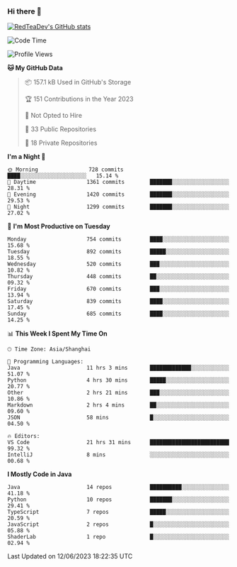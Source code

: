 ### Hi there 👋

<!--
**RedTeaDev/RedTeaDev** is a ✨ _special_ ✨ repository because its `README.md` (this file) appears on your GitHub profile.

Here are some ideas to get you started:

- 🔭 I’m currently working on ...
- 🌱 I’m currently learning ...
- 👯 I’m looking to collaborate on ...
- 🤔 I’m looking for help with ...
- 💬 Ask me about ...
- 📫 How to reach me: ...
- 😄 Pronouns: ...
- ⚡ Fun fact: ...
-->

<!--
[![wakatime](https://wakatime.com/badge/user/6b101ed0-04c0-4490-9283-eb61f2efff96.svg)](https://wakatime.com/@6b101ed0-04c0-4490-9283-eb61f2efff96)
!-->

[![RedTeaDev's GitHub stats](https://github-readme-stats.vercel.app/api?username=RedTeaDev)](https://github.com/anuraghazra/github-readme-stats)
<!--
[![willianrod's wakatime stats](https://github-readme-stats.vercel.app/api/wakatime?username=RedTeaDev)](https://github.com/anuraghazra/github-readme-stats)
!-->
<!--START_SECTION:waka-->
![Code Time](http://img.shields.io/badge/Code%20Time-1%2C474%20hrs%2019%20mins-blue)

![Profile Views](http://img.shields.io/badge/Profile%20Views-0-blue)

**🐱 My GitHub Data** 

> 📦 157.1 kB Used in GitHub's Storage 
 > 
> 🏆 151 Contributions in the Year 2023
 > 
> 🚫 Not Opted to Hire
 > 
> 📜 33 Public Repositories 
 > 
> 🔑 18 Private Repositories 
 > 
**I'm a Night 🦉** 

```text
🌞 Morning                728 commits         ████░░░░░░░░░░░░░░░░░░░░░   15.14 % 
🌆 Daytime                1361 commits        ███████░░░░░░░░░░░░░░░░░░   28.31 % 
🌃 Evening                1420 commits        ███████░░░░░░░░░░░░░░░░░░   29.53 % 
🌙 Night                  1299 commits        ███████░░░░░░░░░░░░░░░░░░   27.02 % 
```
📅 **I'm Most Productive on Tuesday** 

```text
Monday                   754 commits         ████░░░░░░░░░░░░░░░░░░░░░   15.68 % 
Tuesday                  892 commits         █████░░░░░░░░░░░░░░░░░░░░   18.55 % 
Wednesday                520 commits         ███░░░░░░░░░░░░░░░░░░░░░░   10.82 % 
Thursday                 448 commits         ██░░░░░░░░░░░░░░░░░░░░░░░   09.32 % 
Friday                   670 commits         ███░░░░░░░░░░░░░░░░░░░░░░   13.94 % 
Saturday                 839 commits         ████░░░░░░░░░░░░░░░░░░░░░   17.45 % 
Sunday                   685 commits         ████░░░░░░░░░░░░░░░░░░░░░   14.25 % 
```


📊 **This Week I Spent My Time On** 

```text
🕑︎ Time Zone: Asia/Shanghai

💬 Programming Languages: 
Java                     11 hrs 3 mins       █████████████░░░░░░░░░░░░   51.07 % 
Python                   4 hrs 30 mins       █████░░░░░░░░░░░░░░░░░░░░   20.77 % 
Other                    2 hrs 21 mins       ███░░░░░░░░░░░░░░░░░░░░░░   10.86 % 
Markdown                 2 hrs 4 mins        ██░░░░░░░░░░░░░░░░░░░░░░░   09.60 % 
JSON                     58 mins             █░░░░░░░░░░░░░░░░░░░░░░░░   04.50 % 

🔥 Editors: 
VS Code                  21 hrs 31 mins      █████████████████████████   99.32 % 
IntelliJ                 8 mins              ░░░░░░░░░░░░░░░░░░░░░░░░░   00.68 % 
```

**I Mostly Code in Java** 

```text
Java                     14 repos            ██████████░░░░░░░░░░░░░░░   41.18 % 
Python                   10 repos            ███████░░░░░░░░░░░░░░░░░░   29.41 % 
TypeScript               7 repos             █████░░░░░░░░░░░░░░░░░░░░   20.59 % 
JavaScript               2 repos             █░░░░░░░░░░░░░░░░░░░░░░░░   05.88 % 
ShaderLab                1 repo              █░░░░░░░░░░░░░░░░░░░░░░░░   02.94 % 
```




 Last Updated on 12/06/2023 18:22:35 UTC
<!--END_SECTION:waka-->


